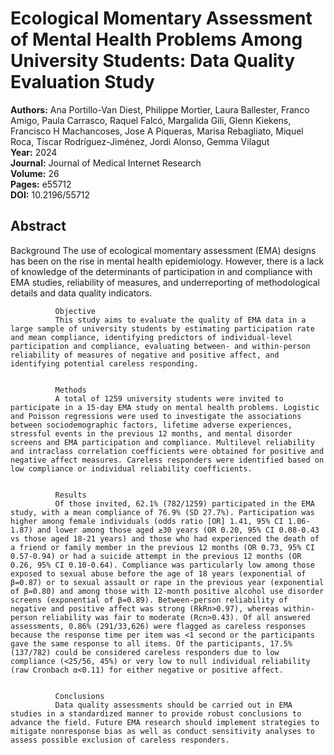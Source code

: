 # Ecological Momentary Assessment of Mental Health Problems Among University Students: Data Quality Evaluation Study

**Authors:** Ana Portillo-Van Diest, Philippe Mortier, Laura Ballester, Franco Amigo, Paula Carrasco, Raquel Falcó, Margalida Gili, Glenn Kiekens, Francisco H Machancoses, Jose A Piqueras, Marisa Rebagliato, Miquel Roca, Tíscar Rodríguez-Jiménez, Jordi Alonso, Gemma Vilagut  
**Year:** 2024  
**Journal:** Journal of Medical Internet Research  
**Volume:** 26  
**Pages:** e55712  
**DOI:** 10.2196/55712  

## Abstract
Background
              The use of ecological momentary assessment (EMA) designs has been on the rise in mental health epidemiology. However, there is a lack of knowledge of the determinants of participation in and compliance with EMA studies, reliability of measures, and underreporting of methodological details and data quality indicators.
            
            
              Objective
              This study aims to evaluate the quality of EMA data in a large sample of university students by estimating participation rate and mean compliance, identifying predictors of individual-level participation and compliance, evaluating between- and within-person reliability of measures of negative and positive affect, and identifying potential careless responding.
            
            
              Methods
              A total of 1259 university students were invited to participate in a 15-day EMA study on mental health problems. Logistic and Poisson regressions were used to investigate the associations between sociodemographic factors, lifetime adverse experiences, stressful events in the previous 12 months, and mental disorder screens and EMA participation and compliance. Multilevel reliability and intraclass correlation coefficients were obtained for positive and negative affect measures. Careless responders were identified based on low compliance or individual reliability coefficients.
            
            
              Results
              Of those invited, 62.1% (782/1259) participated in the EMA study, with a mean compliance of 76.9% (SD 27.7%). Participation was higher among female individuals (odds ratio [OR] 1.41, 95% CI 1.06-1.87) and lower among those aged ≥30 years (OR 0.20, 95% CI 0.08-0.43 vs those aged 18-21 years) and those who had experienced the death of a friend or family member in the previous 12 months (OR 0.73, 95% CI 0.57-0.94) or had a suicide attempt in the previous 12 months (OR 0.26, 95% CI 0.10-0.64). Compliance was particularly low among those exposed to sexual abuse before the age of 18 years (exponential of β=0.87) or to sexual assault or rape in the previous year (exponential of β=0.80) and among those with 12-month positive alcohol use disorder screens (exponential of β=0.89). Between-person reliability of negative and positive affect was strong (RkRn>0.97), whereas within-person reliability was fair to moderate (Rcn>0.43). Of all answered assessments, 0.86% (291/33,626) were flagged as careless responses because the response time per item was <1 second or the participants gave the same response to all items. Of the participants, 17.5% (137/782) could be considered careless responders due to low compliance (<25/56, 45%) or very low to null individual reliability (raw Cronbach α<0.11) for either negative or positive affect.
            
            
              Conclusions
              Data quality assessments should be carried out in EMA studies in a standardized manner to provide robust conclusions to advance the field. Future EMA research should implement strategies to mitigate nonresponse bias as well as conduct sensitivity analyses to assess possible exclusion of careless responders.

